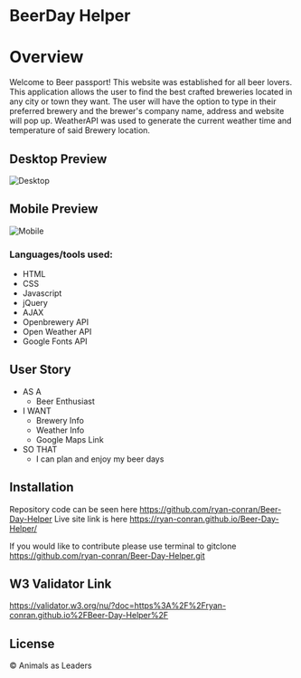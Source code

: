 # BeerDay Helper


# Overview
Welcome to Beer passport! This website was established for all beer lovers. This application allows the user to find the best crafted breweries located in any city or town they want. The user will have the option to type in their preferred brewery and the brewer's company name, address and website will pop up. WeatherAPI was used to generate the current weather time and temperature of said Brewery location. 

## Desktop Preview

![Desktop](./assets/desktop.gif)

## Mobile Preview
![Mobile](./assets/mobile.gif)

### Languages/tools used:
- HTML
- CSS
- Javascript
- jQuery
- AJAX
- Openbrewery API
- Open Weather API 
- Google Fonts API 

## User Story

* AS A
    - Beer Enthusiast
* I WANT
    - Brewery Info
    - Weather Info
    - Google Maps Link
* SO THAT
    - I can plan and enjoy my beer days

## Installation

Repository code can be seen here https://github.com/ryan-conran/Beer-Day-Helper Live site link is here https://ryan-conran.github.io/Beer-Day-Helper/

If you would like to contribute please use terminal to gitclone https://github.com/ryan-conran/Beer-Day-Helper.git

## W3 Validator Link

https://validator.w3.org/nu/?doc=https%3A%2F%2Fryan-conran.github.io%2FBeer-Day-Helper%2F

## License

&copy; Animals as Leaders